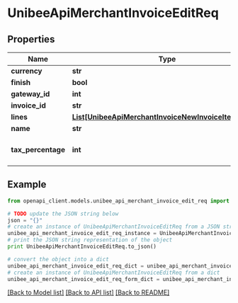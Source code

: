 # UnibeeApiMerchantInvoiceEditReq


## Properties

Name | Type | Description | Notes
------------ | ------------- | ------------- | -------------
**currency** | **str** | Currency | [optional] 
**finish** | **bool** |  | [optional] 
**gateway_id** | **int** | Gateway Id | [optional] 
**invoice_id** | **str** | InvoiceId | 
**lines** | [**List[UnibeeApiMerchantInvoiceNewInvoiceItemParam]**](UnibeeApiMerchantInvoiceNewInvoiceItemParam.md) |  | [optional] 
**name** | **str** | Name | [optional] 
**tax_percentage** | **int** | TaxPercentage，1000 represent 10% | [optional] 

## Example

```python
from openapi_client.models.unibee_api_merchant_invoice_edit_req import UnibeeApiMerchantInvoiceEditReq

# TODO update the JSON string below
json = "{}"
# create an instance of UnibeeApiMerchantInvoiceEditReq from a JSON string
unibee_api_merchant_invoice_edit_req_instance = UnibeeApiMerchantInvoiceEditReq.from_json(json)
# print the JSON string representation of the object
print UnibeeApiMerchantInvoiceEditReq.to_json()

# convert the object into a dict
unibee_api_merchant_invoice_edit_req_dict = unibee_api_merchant_invoice_edit_req_instance.to_dict()
# create an instance of UnibeeApiMerchantInvoiceEditReq from a dict
unibee_api_merchant_invoice_edit_req_form_dict = unibee_api_merchant_invoice_edit_req.from_dict(unibee_api_merchant_invoice_edit_req_dict)
```
[[Back to Model list]](../README.md#documentation-for-models) [[Back to API list]](../README.md#documentation-for-api-endpoints) [[Back to README]](../README.md)


